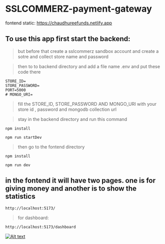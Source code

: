 # SSLCOMMERZ-payment-gateway
fontend static: https://chaudhureefunds.netlify.app


## To use this app first start the backend:

> but before that create a sslcommerz sandbox account and create a sotre and collect store name and password

> then to to backend directory and add a file name .env and put these code there

```
STORE_ID=
STORE_PASSWORD=
PORT=5000
# MONGO_URI=
```

> fill the STORE_ID, STORE_PASSWORD AND MONGO_URI with your store id , password and mongodb collection url

> stay in the backend directory and run this command

```
npm install
```

```
npm run startDev
```

> then go to the fontend directory

```
npm install
```

```
npm run dev
```

## in the fontend it will have two pages. one is for giving money and another is to show the statistics

```
http://localhost:5173/
```

> for dashboard:

```
http://localhost:5173/dashboard
```

[![Alt text](https://www.youtube.com/watch?v=FwWcGyrhJFo)](https://www.youtube.com/watch?v=FwWcGyrhJFo)

